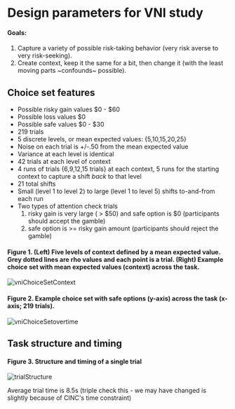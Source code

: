 # Design parameters for VNI study

#### Goals:
  1. Capture a variety of possible risk-taking behavior (very risk averse to very risk-seeking).
  2. Create context, keep it the same for a bit, then change it (with the least moving parts ~confounds~ possible).

## Choice set features
- Possible risky gain values $0 - $60
- Possible loss values $0 
- Possible safe values $0 - $30
- 219 trials 
- 5 discrete levels, or mean expected values: {5,10,15,20,25}
- Noise on each trial is +/-.50 from the mean expected value
- Variance at each level is identical
- 42 trials at each level of context
- 4 runs of trials {6,9,12,15 trials} at each context, 5 runs for the starting context to capture a shift *back* to that level
- 21 total shifts
-   Small (level 1 to level 2) to large (level 1 to level 5) shifts to-and-from each run
- Two types of attention check trials
    1. risky gain is very large ( > $50) and safe option is $0 (participants should accept the gamble)
    2. safe option is >= risky gain amount (participants should reject the gamble)


#### Figure 1. (Left) Five levels of context defined by a mean expected value. Grey dotted lines are rho values and each point is a trial. (Right) Example choice set with mean expected values (context) across the task.
![vniChoiceSetContext](https://user-images.githubusercontent.com/19710394/118424079-b1822700-b683-11eb-927a-6667186a04d7.png)


#### Figure 2. Example choice set with safe options (y-axis) across the task (x-axis; 219 trials).
![vniChoiceSetovertime](https://user-images.githubusercontent.com/19710394/118424102-bd6de900-b683-11eb-93b2-43e50dfc2ab3.png)



## Task structure and timing

#### Figure 3. Structure and timing of a single trial
![trialStructure](https://user-images.githubusercontent.com/19710394/118421794-096a5f00-b67f-11eb-98bc-6728b0a90ad3.png)

Average trial time is 8.5s (triple check this - we may have changed is slightly because of CINC's time constraint)




